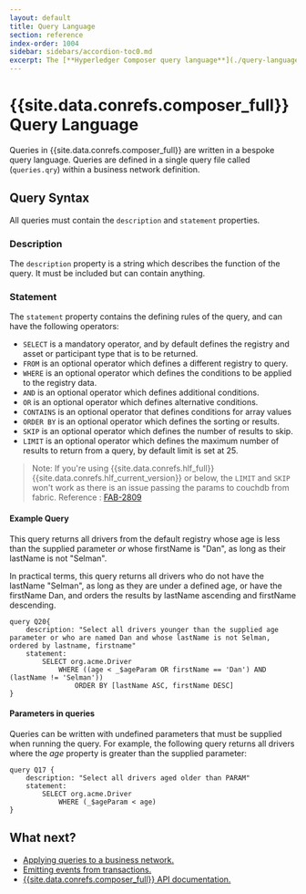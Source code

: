 ```yaml
---
layout: default
title: Query Language
section: reference
index-order: 1004
sidebar: sidebars/accordion-toc0.md
excerpt: The [**Hyperledger Composer query language**](./query-language.html) defines queries to run and return data from business networks.
---
```


# {{site.data.conrefs.composer_full}} Query Language

Queries in {{site.data.conrefs.composer_full}} are written in a bespoke query language. Queries are defined in a single query file called (`queries.qry`) within a business network definition.

## Query Syntax

All queries must contain the `description` and `statement` properties.

### Description

The `description` property is a string which describes the function of the query. It must be included but can contain anything.

### Statement

The `statement` property contains the defining rules of the query, and can have the following operators:

- `SELECT` is a mandatory operator, and by default defines the registry and asset or participant type that is to be returned.
- `FROM` is an optional operator which defines a different registry to query.
- `WHERE` is an optional operator which defines the conditions to be applied to the registry data.
- `AND` is an optional operator which defines additional conditions.
- `OR` is an optional operator which defines alternative conditions.
- `CONTAINS` is an optional operator that defines conditions for array values
- `ORDER BY` is an optional operator which defines the sorting or results.
- `SKIP` is an optional operator which defines the number of results to skip.
- `LIMIT` is an optional operator which defines the maximum number of results to return from a query, by default limit is set at 25.

> Note: If you're using {{site.data.conrefs.hlf_full}}  {{site.data.conrefs.hlf_current_version}} or below, the `LIMIT` and `SKIP` won't work as there is an issue passing the params to couchdb from fabric. Reference : [FAB-2809](https://jira.hyperledger.org/browse/FAB-2809)

#### Example Query

This query returns all drivers from the default registry whose age is less than the supplied parameter _or_ whose firstName is "Dan", as long as their lastName is not "Selman".

In practical terms, this query returns all drivers who do not have the lastName "Selman", as long as they are under a defined age, or have the firstName Dan, and orders the results by lastName ascending and firstName descending.

```
query Q20{
    description: "Select all drivers younger than the supplied age parameter or who are named Dan and whose lastName is not Selman, ordered by lastname, firstname"
    statement:
        SELECT org.acme.Driver
            WHERE ((age < _$ageParam OR firstName == 'Dan') AND (lastName != 'Selman'))
                ORDER BY [lastName ASC, firstName DESC]
}
```

#### Parameters in queries

Queries can be written with undefined parameters that must be supplied when running the query. For example, the following query returns all drivers where the _age_ property is greater than the supplied parameter:

```
query Q17 {
    description: "Select all drivers aged older than PARAM"
    statement:
        SELECT org.acme.Driver
            WHERE (_$ageParam < age)
}
```

## What next?

- [Applying queries to a business network.](../business-network/query.html)
- [Emitting events from transactions.](../business-network/publishing-events.html)
- [{{site.data.conrefs.composer_full}} API documentation.](../api/api-doc-index.html)

